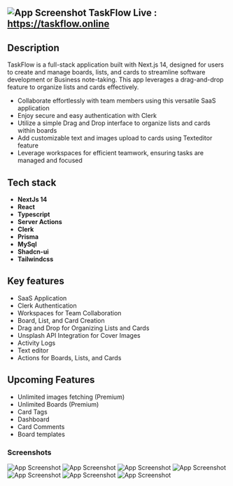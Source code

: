  ## ![App Screenshot](https://svgshare.com/i/180u.svg)  TaskFlow  Live : https://taskflow.online
## Description
TaskFlow is a full-stack application built with Next.js 14, designed for users to create and manage boards, lists, and cards to streamline software development or Business note-taking. This app leverages a drag-and-drop feature to organize lists and cards effectively.

- Collaborate effortlessly with team members using this versatile SaaS application
- Enjoy secure and easy authentication with Clerk
- Utilize a simple Drag and Drop interface to organize lists and cards within boards
- Add customizable text and images upload to cards using Texteditor feature
- Leverage workspaces for efficient teamwork, ensuring tasks are managed and focused
  
## Tech stack
- **NextJs 14**
- **React**
- **Typescript**
- **Server Actions**
- **Clerk**
- **Prisma**
- **MySql**
- **Shadcn-ui**
- **Tailwindcss**

## Key features

- SaaS Application
- Clerk Authentication
- Workspaces for Team Collaboration
- Board, List, and Card Creation
- Drag and Drop for Organizing Lists and Cards
- Unsplash API Integration for Cover Images
- Activity Logs
- Text editor
- Actions for Boards, Lists, and Cards

## Upcoming Features

- Unlimited images fetching (Premium)
- Unlimited Boards (Premium)
- Card Tags
- Dashboard
- Card Comments
- Board templates

### Screenshots


![App Screenshot](https://i.ibb.co/nPZQ80k/image.png)
![App Screenshot](https://i.ibb.co/Qpk2TBv/image.png)
![App Screenshot](https://i.ibb.co/h8NfkMg/image.png)
![App Screenshot](https://i.ibb.co/YhNvJxW/image.png)
![App Screenshot](https://i.ibb.co/g7685sr/image.png)
![App Screenshot](https://i.ibb.co/4WxfTRD/image.png)
![App Screenshot](https://i.ibb.co/6rjR0bs/image.png)

